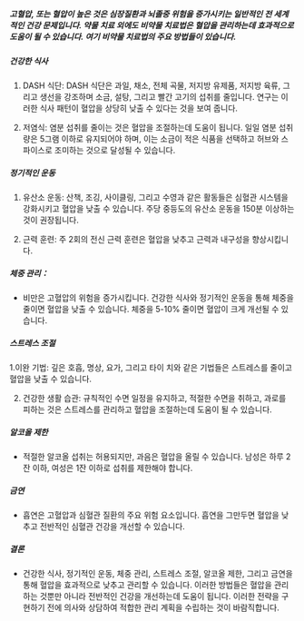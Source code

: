 ##### 고혈압, 또는 혈압이 높은 것은 심장질환과 뇌졸중 위험을 증가시키는 일반적인 전 세계적인 건강 문제입니다. 약물 치료 외에도 비약물 치료법은 혈압을 관리하는데 효과적으로 도움이 될 수 있습니다. 여기 비약물 치료법의 주요 방법들이 있습니다.

##### 건강한 식사
1. DASH 식단: DASH 식단은 과일, 채소, 전체 곡물, 저지방 유제품, 저지방 육류, 그리고 생선을 강조하며 소금, 설탕, 그리고 빨간 고기의 섭취를 줄입니다. 연구는 이러한 식사 패턴이 혈압을 상당히 낮출 수 있다는 것을 보여 줍니다.

2. 저염식: 염분 섭취를 줄이는 것은 혈압을 조절하는데 도움이 됩니다. 일일 염분 섭취량은 5그램 이하로 유지되어야 하며, 이는 소금이 적은 식품을 선택하고 허브와 스파이스로 조미하는 것으로 달성될 수 있습니다.

##### 정기적인 운동
1. 유산소 운동: 산책, 조깅, 사이클링, 그리고 수영과 같은 활동들은 심혈관 시스템을 강화시키고 혈압을 낮출 수 있습니다. 주당 중등도의 유산소 운동을 150분 이상하는 것이 권장됩니다.

2. 근력 훈련: 주 2회의 전신 근력 훈련은 혈압을 낮추고 근력과 내구성을 향상시킵니다.

##### 체중 관리：
* 비만은 고혈압의 위험을 증가시킵니다. 건강한 식사와 정기적인 운동을 통해 체중을 줄이면 혈압을 낮출 수 있습니다. 체중을 5-10% 줄이면 혈압이 크게 개선될 수 있습니다.

##### 스트레스 조절
1.이완 기법: 깊은 호흡, 명상, 요가, 그리고 타이 치와 같은 기법들은 스트레스를 줄이고 혈압을 낮출 수 있습니다.

2. 건강한 생활 습관: 규칙적인 수면 일정을 유지하고, 적절한 수면을 취하고, 과로를 피하는 것은 스트레스를 관리하고 혈압을 조절하는데 도움이 될 수 있습니다.

##### 알코올 제한
* 적절한 알코올 섭취는 허용되지만, 과음은 혈압을 올릴 수 있습니다. 남성은 하루 2잔 이하, 여성은 1잔 이하로 섭취를 제한해야 합니다.

##### 금연
* 흡연은 고혈압과 심혈관 질환의 주요 위험 요소입니다. 흡연을 그만두면 혈압을 낮추고 전반적인 심혈관 건강을 개선할 수 있습니다.

##### 결론
* 건강한 식사, 정기적인 운동, 체중 관리, 스트레스 조절, 알코올 제한, 그리고 금연을 통해 혈압을 효과적으로 낮추고 관리할 수 있습니다. 이러한 방법들은 혈압을 관리하는 것뿐만 아니라 전반적인 건강을 개선하는데 도움이 됩니다. 이러한 전략을 구현하기 전에 의사와 상담하여 적합한 관리 계획을 수립하는 것이 바람직합니다.